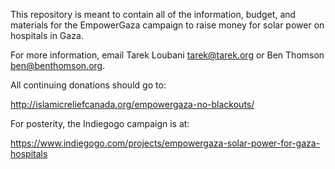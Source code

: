This repository is meant to contain all of the information, budget, 
and materials for the EmpowerGaza campaign to raise money for solar power
on hospitals in Gaza.

For more information, email Tarek Loubani <tarek@tarek.org> or Ben Thomson 
<ben@benthomson.org>.

All continuing donations should go to:

http://islamicreliefcanada.org/empowergaza-no-blackouts/


For posterity, the Indiegogo campaign is at:

https://www.indiegogo.com/projects/empowergaza-solar-power-for-gaza-hospitals
